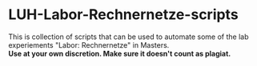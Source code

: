 # LUH-Labor-Rechnernetze-scripts

This is collection of scripts that can be used to automate some of the lab experiements "Labor: Rechnernetze" in Masters.\
**Use at your own discretion. Make sure it doesn't count as plagiat.**